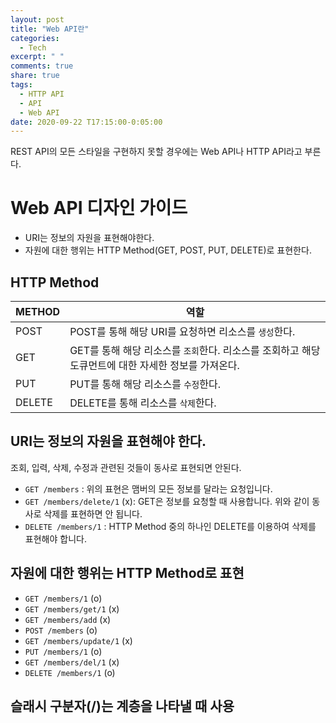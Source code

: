 ```yaml
---
layout: post
title: "Web API란"
categories:
  - Tech
excerpt: " "
comments: true
share: true
tags:
  - HTTP API
  - API
  - Web API
date: 2020-09-22 T17:15:00-0:05:00
---
```


REST API의 모든 스타일을 구현하지 못할 경우에는 Web API나 HTTP API라고 부른다. 

# Web API 디자인 가이드
- URI는 정보의 자원을 표현해야한다.
- 자원에 대한 행위는 HTTP Method(GET, POST, PUT, DELETE)로 표현한다.

## HTTP Method
| METHOD | 역할 |
|--------|------|
| POST | POST를 통해 해당 URI를 요청하면 리소스를 `생성`한다. |
| GET | GET를 통해 해당 리소스를 `조회`한다. 리소스를 조회하고 해당 도큐먼트에 대한 자세한 정보를 가져온다. |
| PUT | PUT를 통해 해당 리소스를 `수정`한다. |
| DELETE | DELETE를 통해 리소스를 `삭제`한다. |

## URI는 정보의 자원을 표현해야 한다.
조회, 입력, 삭제, 수정과 관련된 것들이 동사로 표현되면 안된다.
- `GET /members` : 위의 표현은 맴버의 모든 정보를 달라는 요청입니다.
- `GET /members/delete/1` (x): GET은 정보를 요청할 때 사용합니다. 위와 같이 동사로 삭제를 표현하면 안 됩니다.
- `DELETE /members/1` : HTTP Method 중의 하나인 DELETE를 이용하여 삭제를 표현해야 합니다.

## 자원에 대한 행위는 HTTP Method로 표현
- `GET /members/1` (o)
- `GET /members/get/1` (x)
- `GET /members/add` (x)
- `POST /members` (o)
- `GET /members/update/1` (x)
- `PUT /members/1` (o)
- `GET /members/del/1` (x)
- `DELETE /members/1` (o)

## 슬래시 구분자(/)는 계층을 나타낼 때 사용